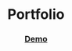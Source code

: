 <h1 align="center">Portfolio</h1>
<div align="center">
  <h3>
    <a href="">
      Demo
    </a>
  </h3>
</div>